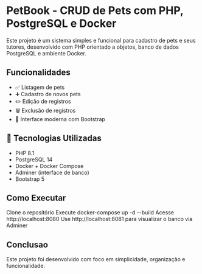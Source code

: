 #  PetBook - CRUD de Pets com PHP, PostgreSQL e Docker

Este projeto é um sistema simples e funcional para cadastro de pets e seus tutores, desenvolvido com PHP orientado a objetos, banco de dados PostgreSQL e ambiente Docker.

## Funcionalidades

- ✅ Listagem de pets
- ➕ Cadastro de novos pets
- ✏️ Edição de registros
- 🗑️ Exclusão de registros
- 🎨 Interface moderna com Bootstrap

## 🧱 Tecnologias Utilizadas

- PHP 8.1
- PostgreSQL 14
- Docker + Docker Compose
- Adminer (interface de banco)
- Bootstrap 5

## Como Executar

Clone o repositório
Execute docker-compose up -d --build
Acesse http://localhost:8080
Use http://localhost:8081 para visualizar o banco via Adminer

## Conclusao
Este projeto foi desenvolvido com foco em simplicidade, organização e funcionalidade.
